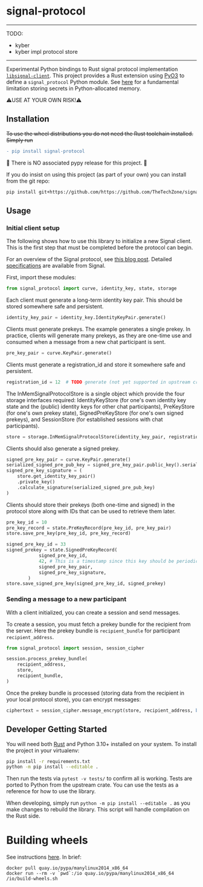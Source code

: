 # signal-protocol

----
TODO:

- kyber
- kyber impl protocol store


----
Experimental Python bindings to Rust signal protocol implementation [`libsignal-client`](https://github.com/signalapp/libsignal-client).
This project provides a Rust extension using [PyO3](https://pyo3.rs/) to define a `signal_protocol` Python module.
See [here](https://cryptography.io/en/latest/limitations.html) for a fundamental limitation storing secrets in Python-allocated memory.

⚠️USE AT YOUR OWN RISK!⚠️

## Installation

~~To use the wheel distributions you do not need the Rust toolchain installed.~~
~~Simply run~~

```diff
- pip install signal-protocol
```

🚧 There is NO associated pypy release for this project. 🚧

If you do insist on using this project (as part of your own) you can install from the git repo:

```sh
pip install git+https://github.com/https://github.com/TheTechZone/signal-protocol.py.git
```


## Usage

### Initial client setup

The following shows how to use this library to initialize a new Signal client.
This is the first step that must be completed before the protocol can begin.

For an overview of the Signal protocol, see [this blog post](https://www.redshiftzero.com/signal-protocol/).
Detailed [specifications](https://signal.org/docs/) are available from Signal.

First, import these modules:

```py
from signal_protocol import curve, identity_key, state, storage
```

Each client must generate a long-term identity key pair.
This should be stored somewhere safe and persistent.

```py
identity_key_pair = identity_key.IdentityKeyPair.generate()
```

Clients must generate prekeys.
The example generates a single prekey.
In practice, clients will generate many prekeys, as they are one-time use and consumed when a message from a new chat participant is sent.

```py
pre_key_pair = curve.KeyPair.generate()
```

Clients must generate a registration_id and store it somewhere safe and persistent.

```py
registration_id = 12  # TODO generate (not yet supported in upstream crate)
```

The InMemSignalProtocolStore is a single object which provide the four storage interfaces required:
IdentityKeyStore (for one's own identity key state and the (public) identity keys for other chat participants),
PreKeyStore (for one's own prekey state),
SignedPreKeyStore (for one's own signed prekeys),
and SessionStore (for established sessions with chat participants).

```py
store = storage.InMemSignalProtocolStore(identity_key_pair, registration_id)
```

Clients should also generate a signed prekey.

```py
signed_pre_key_pair = curve.KeyPair.generate()
serialized_signed_pre_pub_key = signed_pre_key_pair.public_key().serialize()
signed_pre_key_signature = (
    store.get_identity_key_pair()
    .private_key()
    .calculate_signature(serialized_signed_pre_pub_key)
)
```

Clients should store their prekeys (both one-time and signed) in the protocol store
along with IDs that can be used to retrieve them later.

```py
pre_key_id = 10
pre_key_record = state.PreKeyRecord(pre_key_id, pre_key_pair)
store.save_pre_key(pre_key_id, pre_key_record)

signed_pre_key_id = 33
signed_prekey = state.SignedPreKeyRecord(
            signed_pre_key_id,
            42, # This is a timestamp since this key should be periodically rotated
            signed_pre_key_pair,
            signed_pre_key_signature,
        )
store.save_signed_pre_key(signed_pre_key_id, signed_prekey)
```

### Sending a message to a new participant

With a client initialized, you can create a session and send messages.

To create a session, you must fetch a prekey bundle for the recipient from the server.
Here the prekey bundle is `recipient_bundle` for participant `recipient_address`.

```py
from signal_protocol import session, session_cipher

session.process_prekey_bundle(
    recipient_address,
    store,
    recipient_bundle,
)
```

Once the prekey bundle is processed (storing data from the recipient in your local
protocol store), you can encrypt messages:

```py
ciphertext = session_cipher.message_encrypt(store, recipient_address, b"hello")
```

## Developer Getting Started

You will need both [Rust](https://rustup.rs/) and Python 3.10+ installed on your system.
To install the project in your virtualenv:

```sh
pip install -r requirements.txt
python -m pip install --editable .
```
Then run the tests via `pytest -v tests/` to confirm all is working.
Tests are ported to Python from the upstream crate.
You can use the tests as a reference for how to use the library.

When developing, simply run `python -m pip install --editable .` as you make changes to rebuild the library.
This script will handle compilation on the Rust side.

# Building wheels

See instructions [here](https://github.com/PyO3/setuptools-rust#binary-wheels-on-linux). In brief:

```
docker pull quay.io/pypa/manylinux2014_x86_64
docker run --rm -v `pwd`:/io quay.io/pypa/manylinux2014_x86_64 /io/build-wheels.sh
```
